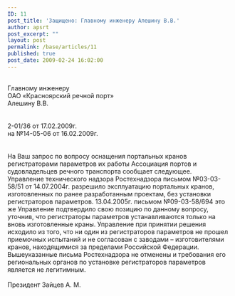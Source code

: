 ```yaml
---
ID: 11
post_title: 'Защищено: Главному инженеру Алешину В.В.'
author: apsrt
post_excerpt: ""
layout: post
permalink: /base/articles/11
published: true
post_date: 2009-02-24 16:02:00
---
```

<br />
Главному инженеру <br />
ОАО «Красноярский речной порт»<br />
Алешину В.В.<br />
<br />
<br />
2-01/36 от 17.02.2009г.<br />
на №14-05-06 от 16.02.2009г.<br />
<br />
<br />
На Ваш запрос по вопросу оснащения портальных кранов регистраторами параметров их работы  Ассоциация портов и судовладельцев речного транспорта сообщает следующее.<br />
Управление  технического надзора Ростехнадзора письмом №03-03-58/51 от 14.07.2004г.  разрешило эксплуатацию портальных кранов, изготовленных по ранее разработанным проектам, без установки регистраторов параметров. 13.04.2005г. письмом №09-03-58/694 это же Управление подтвердило свою позицию по данному вопросу, уточнив, что  регистраторы параметров устанавливаются только на вновь изготовленные краны. Управление при принятии решения исходило из того, что ни один из регистраторов параметров не прошел приемочных испытаний и не согласован с заводами – изготовителями кранов, находящимися за пределами Российской Федерации.<br />
Вышеуказанные письма Ростехнадзора не отменены и требования его региональных органов по установке регистраторов параметров является не легитимным.<br />
<br />
Президент                                                              Зайцев  А. М.